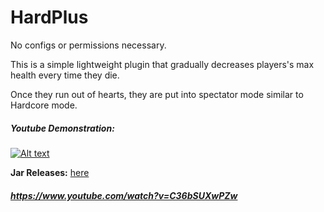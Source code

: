 # HardPlus

No configs or permissions necessary.

This is a simple lightweight plugin that gradually decreases players's max health every time they die.

Once they run out of hearts, they are put into spectator mode similar to Hardcore mode.

##### Youtube Demonstration:
[![Alt text](https://img.youtube.com/vi/C36bSUXwPZw/0.jpg)](https://www.youtube.com/watch?v=C36bSUXwPZw)

<b>Jar Releases:</b> <a href="https://github.com/griimnak/Minecraft-HardPlus/releases">here</a>

##### https://www.youtube.com/watch?v=C36bSUXwPZw
